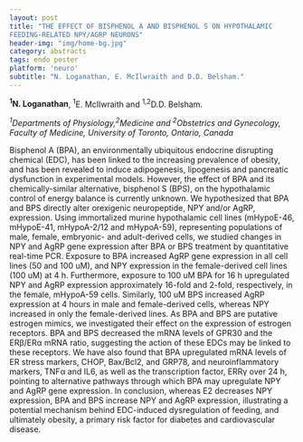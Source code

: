 ```yaml
---
layout: post
title: "THE EFFECT OF BISPHENOL A AND BISPHENOL S ON HYPOTHALAMIC
FEEDING-RELATED NPY/AGRP NEURONS"
header-img: "img/home-bg.jpg"
category: abstracts
tags: endo poster
platform: 'neuro'
subtitle: "N. Loganathan, E. McIlwraith and D.D. Belsham."
---
```

**<sup>1</sup>N. Loganathan**, <sup>1</sup>E. McIlwraith and <sup>1,2</sup>D.D. Belsham.

_<sup>1</sup>Departments of Physiology,<sup>2</sup>Medicine and <sup>2</sup>Obstetrics and Gynecology, Faculty of Medicine, University of Toronto, Ontario, Canada_

Bisphenol A (BPA), an environmentally ubiquitous endocrine disrupting
chemical (EDC), has been linked to the increasing prevalence of obesity,
and has been revealed to induce adipogenesis, lipogenesis and pancreatic
dysfunction in experimental models. However, the effect of BPA and its
chemically-similar alternative, bisphenol S (BPS), on the hypothalamic
control of energy balance is currently unknown. We hypothesized that BPA
and BPS directly alter orexigenic neuropeptide, NPY and/or AgRP,
expression. Using immortalized murine hypothalamic cell lines
(mHypoE-46, mHypoE-41, mHypoA-2/12 and mHypoA-59), representing
populations of male, female, embryonic- and adult-derived cells, we
studied changes in NPY and AgRP gene expression after BPA or BPS
treatment by quantitative real-time PCR. Exposure to BPA increased AgRP
gene expression in all cell lines (50 and 100 uM), and NPY expression in
the female-derived cell lines (100 uM) at 4 h. Furthermore, exposure to
100 uM BPA for 16 h upregulated NPY and AgRP expression approximately
16-fold and 2-fold, respectively, in the female, mHypoA-59 cells.
Similarly, 100 uM BPS increased AgRP expression at 4 hours in male and
female-derived cells, whereas NPY increased in only the female-derived
lines. As BPA and BPS are putative estrogen mimics, we investigated
their effect on the expression of estrogen receptors. BPA and BPS
decreased the mRNA levels of GPR30 and the ERβ/ERα mRNA ratio,
suggesting the action of these EDCs may be linked to these receptors. We
have also found that BPA upregulated mRNA levels of ER stress markers,
CHOP, Bax/Bcl2, and GRP78, and neuroinflammatory markers, TNFα and IL6,
as well as the transcription factor, ERRγ over 24 h, pointing to
alternative pathways through which BPA may upregulate NPY and AgRP gene
expression. In conclusion, whereas E2 decreases NPY expression, BPA and
BPS increase NPY and AgRP expression, illustrating a potential mechanism
behind EDC-induced dysregulation of feeding, and ultimately obesity, a
primary risk factor for diabetes and cardiovascular disease.
